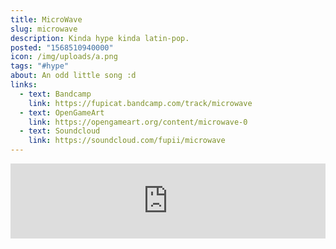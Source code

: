 ```yaml
---
title: MicroWave
slug: microwave
description: Kinda hype kinda latin-pop.
posted: "1568510940000"
icon: /img/uploads/a.png
tags: "#hype"
about: An odd little song :d
links:
  - text: Bandcamp
    link: https://fupicat.bandcamp.com/track/microwave
  - text: OpenGameArt
    link: https://opengameart.org/content/microwave-0
  - text: Soundcloud
    link: https://soundcloud.com/fupii/microwave
---
```

<iframe style="border: 0; width: 100%; height: 120px; max-width: 700px; margin: auto; height: 120px;" src="https://bandcamp.com/EmbeddedPlayer/track=147721498/size=large/bgcol=333333/linkcol=ffffff/tracklist=false/artwork=small/transparent=true/" seamless><a href="https://fupicat.bandcamp.com/track/microwave">MicroWave by fupicat</a></iframe>